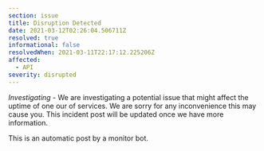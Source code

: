 ```yaml
---
section: issue
title: Disruption Detected
date: 2021-03-12T02:26:04.506711Z
resolved: true
informational: false
resolvedWhen: 2021-03-11T22:17:12.225206Z
affected:
  - API
severity: disrupted
---
```

*Investigating* - We are investigating a potential issue that might affect the uptime of one our of services. We are sorry for any inconvenience this may cause you. This incident post will be updated once we have more information.

This is an automatic post by a monitor bot.
        